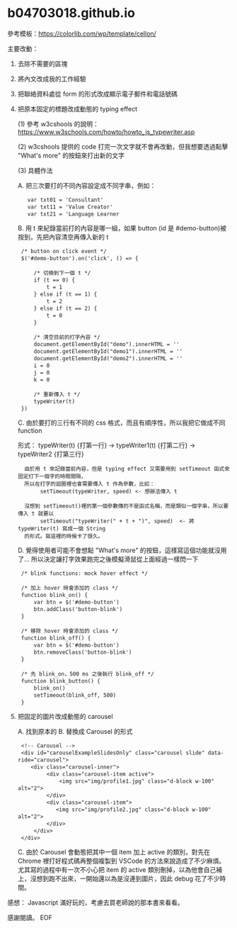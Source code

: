 # b04703018.github.io

參考模板：https://colorlib.com/wp/template/cellon/

主要改動：
1. 去除不需要的區塊
2. 將內文改成我的工作經驗
3. 把聯絡資料處從 form 的形式改成顯示電子郵件和電話號碼

4. 把原本固定的標題改成動態的 typing effect
  
      (1) 參考 w3cshools 的說明：https://www.w3schools.com/howto/howto_js_typewriter.asp
  
      (2) w3cshools 提供的 code 打完一次文字就不會再改動，但我想要透過點擊 "What's more" 的按鈕來打出新的文字
  
      (3) 具體作法
  
      A. 把三次要打的不同內容設定成不同字串，例如：
        
          var txt01 = 'Consultant'
          var txt11 = 'Value Creator'
          var txt21 = 'Language Learner
        
      B. 用 t 來紀錄當前打的內容是哪一組，如果 button (id 是 #demo-button)被按到，先把內容清空再傳入新的 t
      
        /* button on click event */
        $('#demo-button').on('click', () => {
        
            /* 切換到下一個 t */
            if (t == 0) {
                t = 1
            } else if (t == 1) {
                t = 2
            } else if (t == 2) {
                t = 0
            }
            
            /* 清空目前的打字內容 */
            document.getElementById("demo").innerHTML = ''
            document.getElementById("demo1").innerHTML = ''
            document.getElementById("demo2").innerHTML = ''
            i = 0
            j = 0
            k = 0
            
            /* 重新傳入 t */
            typeWriter(t)
        })
     
     C. 由於要打的三行有不同的 css 格式，而且有順序性，所以我把它做成不同 function
        
      形式： typeWriter(t) {打第一行} -> typeWriter1(t) {打第二行} -> typeWriter2 {打第三行}
         
         由於用 t 來記錄當前內容，但是 typing effect 又需要用到 setTimeout 函式來固定打下一個字的時間間隔，
         所以在打字的迴圈裡也會需要傳入 t 作為參數，比如：
              setTimeout(typeWriter, speed) <- 想辦法傳入 t
              
         沒想到 setTimeout()裡的第一個參數傳的不是函式名稱，而是類似一個字串，所以要傳入 t 就要以
              setTimeout("typeWriter(" + t + ")", speed)  <- 將 typeWriter(t) 寫成一個 String
         的形式。寫這裡的時候卡了很久。
         
     D. 覺得使用者可能不會想點 "What's more" 的按鈕，這樣寫這個功能就沒用了... 所以決定讓打字效果跑完之後模擬滑鼠從上面經過一樣閃一下
         
        /* blink functions: mock hover effect */
        
        /* 加上 hover 時會添加的 class */
        function blink_on() {
            var btn = $('#demo-button')
            btn.addClass('button-blink')
        }

        /* 移除 hover 時會添加的 class */
        function blink_off() {
            var btn = $('#demo-button')
            btn.removeClass('button-blink')
        }

        /* 先 blink_on，500 ms 之後執行 blink_off */
        function blink_button() {
            blink_on()
            setTimeout(blink_off, 500)
        }


5. 把固定的圖片改成動態的 carousel

      A. 找到原本的<img>
      B. 替換成 Carousel 的形式
      
        <!-- Carousel -->
        <div id="carouselExampleSlidesOnly" class="carousel slide" data-ride="carousel">
           <div class="carousel-inner">
                <div class="carousel-item active">
                    <img src="img/profile1.jpg" class="d-block w-100" alt="2">
                </div>
                <div class="carousel-item">
                   <img src="img/profile2.jpg" class="d-block w-100" alt="2">
                </div>
            </div>
        </div>
        
      C. 由於 Carousel 會動態把其中一個 item 加上 active 的類別，對先在 Chrome 裡打好程式碼再整個複製到 VSCode 的方法來說造成了不少麻煩。
         尤其寫的過程中有一次不小心把 item 的 active 類別刪掉，以為他會自己補上，沒想到跑不出來，一開始還以為是沒連到圖片，因此 debug 花了不少時間。

感想：
Javascript 滿好玩的，考慮去買老師說的那本書來看看。

感謝閱讀。
EOF        
      
      
      
      
      
      
      
